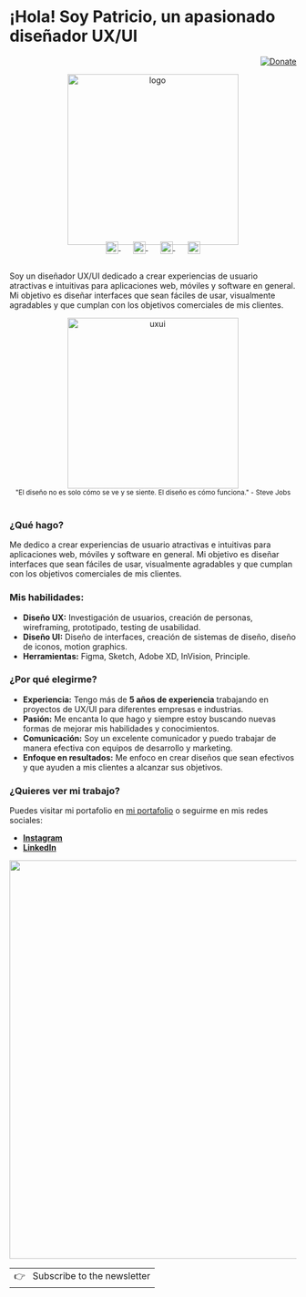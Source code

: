 # ¡Hola! Soy Patricio, un apasionado diseñador UX/UI

<div align="right">
  <a href="https://aralroca.com/donate">
    <img src="https://img.shields.io/badge/$-support-ff69b4.svg?style=flat" alt="Donate" />
  </a>
</div>

<p align="center">
  <a href="https://tuportafolio.com">
    <img width="300" src="https://5.imimg.com/data5/PC/FS/PG/SELLER-6917958/ux-ui-design-services-500x500.png" alt="logo" />
  </a>
</p>

<p align="center" style="margin: -20px 0 30px">
   <a href="https://twitter.com/tuusuario" target="_blank" style='margin-right:10px'>
    <img align="center" src="https://cdn.jsdelivr.net/npm/simple-icons@3.0.1/icons/twitter.svg" alt="twitter" height="22px" width="22px" />
  </a>
  &nbsp;&nbsp;
  <a href="https://stackoverflow.com/users/tuusuario" target="_blank" style='margin-right:10px'>
    <img align="center" src="https://cdn.jsdelivr.net/npm/simple-icons@3.0.1/icons/stackoverflow.svg" alt="stackoverflow" height="22px" width="22px" />
  </a>
  &nbsp;&nbsp;
  <a href="https://www.linkedin.com/in/tuperfil/" target="_blank" style='margin-right:10px'>
    <img align="center" src="https://cdn.jsdelivr.net/npm/simple-icons@3.0.1/icons/linkedin.svg" alt="linkedin" height="22px" width="22px" />
  </a>
  &nbsp;&nbsp;
  <a href="mailto:contacto@tucorreo.com" target="_blank">
    <img align="center" src="https://cdn.jsdelivr.net/npm/simple-icons@3.0.1/icons/protonmail.svg" alt="email" height="22px" width="22px" />
  </a>
</p>

Soy un diseñador UX/UI dedicado a crear experiencias de usuario atractivas e intuitivas para aplicaciones web, móviles y software en general. Mi objetivo es diseñar interfaces que sean fáciles de usar, visualmente agradables y que cumplan con los objetivos comerciales de mis clientes.

<div align="center">
  <img width="300" src="https://img.freepik.com/free-vector/gradient-ui-ux-background_23-2149052117.jpg" alt="uxui" />
  <br />
  <small>"El diseño no es solo cómo se ve y se siente. El diseño es cómo funciona." - Steve Jobs</small>
  <br />
  <br />
</div>

### ¿Qué hago?

Me dedico a crear experiencias de usuario atractivas e intuitivas para aplicaciones web, móviles y software en general. Mi objetivo es diseñar interfaces que sean fáciles de usar, visualmente agradables y que cumplan con los objetivos comerciales de mis clientes.

### Mis habilidades:

* **Diseño UX:** Investigación de usuarios, creación de personas, wireframing, prototipado, testing de usabilidad.
* **Diseño UI:** Diseño de interfaces, creación de sistemas de diseño, diseño de iconos, motion graphics.
* **Herramientas:** Figma, Sketch, Adobe XD, InVision, Principle.

### ¿Por qué elegirme?

* **Experiencia:** Tengo más de **5 años de experiencia** trabajando en proyectos de UX/UI para diferentes empresas e industrias.
* **Pasión:** Me encanta lo que hago y siempre estoy buscando nuevas formas de mejorar mis habilidades y conocimientos.
* **Comunicación:** Soy un excelente comunicador y puedo trabajar de manera efectiva con equipos de desarrollo y marketing.
* **Enfoque en resultados:** Me enfoco en crear diseños que sean efectivos y que ayuden a mis clientes a alcanzar sus objetivos.

### ¿Quieres ver mi trabajo?

Puedes visitar mi portafolio en [mi portafolio](https://tuportafolio.com) o seguirme en mis redes sociales:

* **[Instagram](https://www.instagram.com/tu_usuario_de_instagram/)**
* **[LinkedIn](https://www.linkedin.com/in/tuperfil/)**

<img width="700px" src="https://fiverr-res.cloudinary.com/images/t_main1,q_auto,f_auto,q_auto,f_auto/gigs/226493857/original/56aa65844cc1b79021734b1a6b8eda9be1334787/do-ui-ux-design-for-website-and-landing-page.png">
<br />
<a href="https://aralroca.us8.list-manage.com/subscribe/post?u=29d99171aa3f671bde658475a&id=9f1a0b31e3">
  <table align="right">
      <tr>
          <td>
            👉 &nbsp;&nbsp;Subscribe to the newsletter
          </td>
      </tr>
  </table>
</a>

